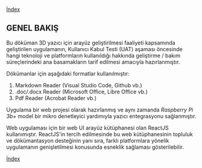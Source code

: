 [İndex](../README.md)

## **GENEL BAKIŞ**

Bu döküman 3D yazıcı için arayüz geliştirilmesi faaliyeti kapsamında geliştirilen uygulamanın,
Kullanıcı Kabul Testi (UAT) aşaması öncesinde hangi teknoloji ve platformların kullanıldığı hakkında 
geliştirme / bakım süreçlerindeki ana basamakların tarif edilmesi amacıyla hazırlanmıştır.

Dökümanlar için aşağıdaki formatlar kullanılmıştır:

1. Markdown Reader (Visual Studio Code, Github vb.)
2. .doc/.docx Reader (Microsoft Office, Libre Office vb.)
3. Pdf Reader (Acrobat Reader vb.)

Uygulama bir web projesi olarak hazırlanmış ve aynı zamanda *Raspberry Pi 3b+* model 
bir mikro denetleyici yardımıyla yazıcı entegrasyonu sağlanmıştır.

Web uygulaması için bir web UI arayüz kütüphanesi olan ReactJS kullanımıştır. 
ReactJS'in tercih edilmesinde bu web kütüphanesinin topluluk ve dökümantasyon desteğinin yanı sıra, 
farklı platformlara yönelik uygulamanın genişletilmesi konusunda esneklik sağlaması gösterilebilir.

[İndex](../README.md)

